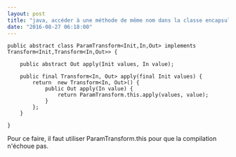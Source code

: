 ```yaml
---
layout: post
title: "java, accéder à une méthode de même nom dans la classe encapsulande depuis une classe anonyme"
date: "2016-08-27 06:18:00"
---
```


```
public abstract class ParamTransform<Init,In,Out> implements Transform<Init,Transform<In,Out>> {

    public abstract Out apply(Init values, In value);

    public final Transform<In, Out> apply(final Init values) {
        return  new Transform<In, Out>() {
            public Out apply(In value) {
                return ParamTransform.this.apply(values, value);
            }
        };
    }

}
```

Pour ce faire, il faut utiliser ParamTransform.this pour que la compilation n'échoue pas.
